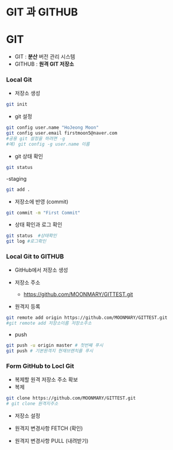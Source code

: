 # GIT 과 GITHUB
# GIT

- GIT : **분산** 버전 관리 시스템
- GITHUB : **원격 GIT 저장소**

### Local Git

- 저장소 생성
```bash
git init
```

- git 설정
```bash
git config user.name "HoJeong Moon"
git config user.email firstmoon5@naver.com
#공용 git 설정을 하려면 -g
#예) git config -g user.name 이름
```

- git 상태 확인
```bash
git status
```

-staging
```bash
git add .
```

- 저장소에 반영 (commit)
```bash
git commit -m "First Commit"
```

- 상태 확인과 로그 확인
```bash
git status  #상태확인
git log #로그확인
```

### Local Git to GITHUB
- GitHub에서 저장소 생성
- 저장소 주소
    - https://github.com/MOONMARY/GITTEST.git

- 원격지 등록
```bash
git remote add origin https://github.com/MOONMARY/GITTEST.git
#git remote add 저장소이름 저장소주소
```
- push
```bash
git push -u origin master # 첫번째 푸시
git push # 기본원격지 현재브랜치를 푸시
```

### Form GitHub to Locl Git
- 복제할 원격 저장소 주소 확보
- 복제
```bash
git clone https://github.com/MOONMARY/GITTEST.git
# git clone 원격지주소
```

- 저장소 설정

- 원격지 변경사항 FETCH (확인)

- 원격지 변경사항 PULL (내려받기)
